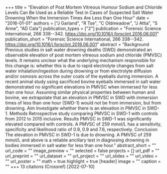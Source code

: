 +++
title = "Elevation of Post Mortem Vitreous Humour Sodium and Chloride Levels Can Be Used as a Reliable Test in Cases of Suspected Salt Water Drowning When the Immersion Times Are Less than One Hour"
date = "2016-01-01"
authors = ["J Garland", "R Tse", "C Oldmeadow", "J Attia", "S Anne", "AD Cala"]
publication_types = ["2"]
publication = "Forensic Science International, 266 338--342. https://doi.org/10.1016/j.forsciint.2016.06.001"
publication_short = "Forensic Science International, 266 338--342. https://doi.org/10.1016/j.forsciint.2016.06.001"
abstract = "Background Previous studies in salt water drowning deaths (SWD) demonstrated an observable elevation of post mortem vitreous sodium and chloride (PMVSC) levels. It remains unclear what the underlying mechanism responsible for this change is: whether this is due to rapid electrolyte changes from salt water inhalation/ingestion during drowning or from electrolyte diffusion and/or osmosis across the outer coats of the eyeballs during immersion. A recent animal study using sacrificed bovine eyeballs immersed in salt water demonstrated no significant elevations in PMVSC when immersed for less than one hour. Assuming similar physical properties between human and bovine, we extrapolate that an elevation in PMVSC in SWD with immersion times of less than one hour (SWD-1) would not be from immersion, but from drowning. Aim Investigate whether there is an elevation in PMVSC in SWD-1. Methods Retrospective study comparing PMVSC in SWD-1 with controls from 2012 to 2015 inclusive. Results PMVSC in SWD-1 was significantly elevated compared with controls. A PMVSC of 259 mmol/L has a sensitivity, specificity and likelihood ratio of 0.9, 0.9 and 7.6, respectively. Conclusion The elevation in PMVSC in SWD-1 is due to drowning. A PMVSC of 259 mmol/L and above is a reliable ancillary test in diagnosing drowning in bodies immersed in salt water for less than one hour."
abstract_short = ""
url_code = ""
image_preview = ""
selected = false
projects = []
url_pdf = ""
url_preprint = ""
url_dataset = ""
url_project = ""
url_slides = ""
url_video = ""
url_poster = ""
math = true
highlight = true
[header]
image = ""
caption = ""
+++
13 citations (Crossref) [2022-07-10]
